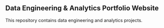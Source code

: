 ## Data Engineering & Analytics Portfolio Website

This repository contains data engineering and analytics projects.
